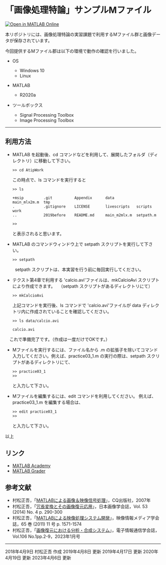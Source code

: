 # 「画像処理特論」サンプルMファイル
[![Open in MATLAB Online](https://www.mathworks.com/images/responsive/global/open-in-matlab-online.svg)](https://matlab.mathworks.com/open/github/v1?repo=msiplab/AtipWork)

本リポジトリには、画像処理特論の実習課題で利用するMファイル群と画像データが保存されています。

今回提供するMファイル郡は以下の環境で動作の確認を行いました。

- OS
  - Windows 10
  - Linux 

- MATLAB
  - R2020a

- ツールボックス
  - Signal Processing Toolbox
  - Image Processing Toolbox 

---
## 利用方法

- MATLAB を起動後、cd コマンドなどを利用して、展開したフォルダ（ディレクトリ）に移動して下さい。

      >> cd AtipWork

  この時点で、ls コマンドを実行すると

      >> ls
      
      +msip         .git          Appendix      data          main_mlx2m.m  tmp           
      .             .gitignore    LICENSE       livescripts   scripts       work          
      ..            2019before    README.md     main_m2mlx.m  setpath.m            
      
      >> 

  と表示されると思います。

- MATLAB のコマンドウィンドウ上で setpath スクリプトを実行して下さい。

      >> setpath
　
　setpath スクリプトは、本実習を行う前に毎回実行してください。
 
- テクスト第4章で利用する 'calcio.avi'ファイルは、mkCalcioAvi スクリプトにより作成できます。
　（setpath スクリプトがあるディレクトリにて）

      >> mkCalcioAvi

  上記コマンドを実行後、ls コマンドで 'calcio.avi'ファイルが data ディレクトリ内に作成されていることを確認してください。

      >> ls data/calcio.avi

      calcio.avi  

　これで準備完了です。（作成は一度だけでOKです。）

- Mファイルを実行するには、ファイル名から .m の拡張子を除いてコマンド入力してください。例えば、practice03_1.m の実行の際は、setpath スクリプトがあるディレクトリにて、

      >> practice03_1
      >>

  と入力して下さい。

- Mファイルを編集するには、edit コマンドを利用してください。
  例えば、practice03_1.m を編集する場合は、

      >> edit practice03_1
      >>

  と入力して下さい。

以上

## リンク

- [MATLAB Academy](https://matlabacademy.mathworks.com/jp)
- [MATLAB Grader](https://grader.mathworks.com/)

## 参考文献
- 村松正吾，「[MATLABによる画像＆映像信号処理](http://www.cqpub.co.jp/hanbai/books/30/30941.htm)」，CQ出版社，2007年
- 村松正吾，「[冗長変換とその画像復元応用](https://www.jstage.jst.go.jp/article/isj/53/4/53_290/_article/-char/ja/)」，日本画像学会誌，Vol. 53 (2014) No. 4 p. 290-300
- 村松正吾，「[MATLABによる映像処理システム開発](https://www.jstage.jst.go.jp/article/itej/65/11/65_1571/_article/-char/ja/)」，映像情報メディア学会誌，65 巻 (2011) 11 号 p. 1571-1574
- 村松正吾，「[画像復元における分析・合成システム](https://www.journal.ieice.org/summary.php?id=k106_1_2&year=2023&lang=J)」，電子情報通信学会誌，Vol.106 No.1pp.2-9，2023年1月号

---
2018年4月9日 村松正吾 作成
2019年4月8日 更新
2019年4月17日 更新
2020年4月19日 更新
2023年4月6日 更新
